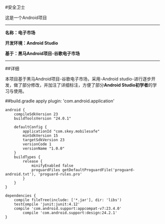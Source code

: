 #安全卫士

这是一个Android项目

----------

**名称：电子市场**

**开发环境：Android Studio**

**基于：黑马Android项目-谷歌电子市场**

----------

##详细

本项目基于黑马Android项目-谷歌电子市场，采用-Android studio-进行逐步开发，做了部分修改，并加注了详细标注，方便了部分**Android Studio初学者**的学习与使用。

##build.gradle
	apply plugin: 'com.android.application'
	
	android {
	    compileSdkVersion 23
	    buildToolsVersion "24.0.1"
	
	    defaultConfig {
	        applicationId "com.skey.mobilesafe"
	        minSdkVersion 15
	        targetSdkVersion 23
	        versionCode 1
	        versionName "1.0.0"
	    }
	    buildTypes {
	        release {
	            minifyEnabled false
	            proguardFiles getDefaultProguardFile('proguard-android.txt'), 'proguard-rules.pro'
	        }
	    }
	}
	
	dependencies {
	    compile fileTree(include: ['*.jar'], dir: 'libs')
	    testCompile 'junit:junit:4.12'
	    compile 'com.android.support:appcompat-v7:23.4.0'
            compile 'com.android.support:design:24.2.1'
	}

